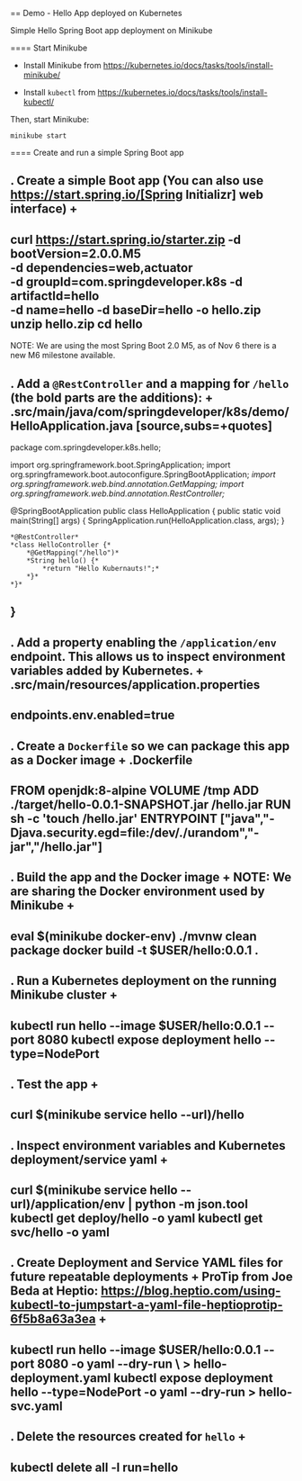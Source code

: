 == Demo - Hello App deployed on Kubernetes

Simple Hello Spring Boot app deployment on Minikube

==== Start Minikube 

- Install Minikube from https://kubernetes.io/docs/tasks/tools/install-minikube/

- Install `kubectl` from https://kubernetes.io/docs/tasks/tools/install-kubectl/

Then, start Minikube:

	minikube start

==== Create and run a simple Spring Boot app

. Create a simple Boot app (You can also use https://start.spring.io/[Spring Initializr] web interface)
+
----
curl https://start.spring.io/starter.zip -d bootVersion=2.0.0.M5 \
     -d dependencies=web,actuator \
     -d groupId=com.springdeveloper.k8s -d artifactId=hello \
     -d name=hello -d baseDir=hello -o hello.zip
unzip hello.zip
cd hello
----

NOTE: We are using the most Spring Boot 2.0 M5, as of Nov 6 there is a new M6 milestone available.

. Add a `@RestController` and a mapping for `/hello` (the bold parts are the additions):
+
.src/main/java/com/springdeveloper/k8s/demo/HelloApplication.java
[source,subs=+quotes]
----
package com.springdeveloper.k8s.hello;

import org.springframework.boot.SpringApplication;
import org.springframework.boot.autoconfigure.SpringBootApplication;
*import org.springframework.web.bind.annotation.GetMapping;*
*import org.springframework.web.bind.annotation.RestController;*

@SpringBootApplication
public class HelloApplication {
	public static void main(String[] args) {
		SpringApplication.run(HelloApplication.class, args);
	}

	*@RestController*
	*class HelloController {*
		*@GetMapping("/hello")*
		*String hello() {*
			*return "Hello Kubernauts!";*
		*}*
	*}*
}
----

. Add a property enabling the `/application/env` endpoint. This allows us to inspect environment variables added by Kubernetes.
+
.src/main/resources/application.properties
----
endpoints.env.enabled=true
----

. Create a `Dockerfile` so we can package this app as a Docker image
+
.Dockerfile
----
FROM openjdk:8-alpine
VOLUME /tmp
ADD ./target/hello-0.0.1-SNAPSHOT.jar /hello.jar
RUN sh -c 'touch /hello.jar'
ENTRYPOINT ["java","-Djava.security.egd=file:/dev/./urandom","-jar","/hello.jar"]
----

. Build the app and the Docker image 
+
NOTE: We are sharing the Docker environment used by Minikube
+
----
eval $(minikube docker-env)
./mvnw clean package
docker build -t $USER/hello:0.0.1 .
----

. Run a Kubernetes deployment on the running Minikube cluster
+
----
kubectl run hello --image $USER/hello:0.0.1 --port 8080
kubectl expose deployment hello --type=NodePort
----

. Test the app
+
----
curl $(minikube service hello --url)/hello
----

. Inspect environment variables and Kubernetes deployment/service yaml
+
----
curl $(minikube service hello --url)/application/env | python -m json.tool
kubectl get deploy/hello -o yaml
kubectl get svc/hello -o yaml
----

. Create Deployment and Service YAML files for future repeatable deployments
+
ProTip from Joe Beda at Heptio: https://blog.heptio.com/using-kubectl-to-jumpstart-a-yaml-file-heptioprotip-6f5b8a63a3ea
+
----
kubectl run hello --image $USER/hello:0.0.1 --port 8080 -o yaml --dry-run \ 
    > hello-deployment.yaml
kubectl expose deployment hello --type=NodePort -o yaml --dry-run > hello-svc.yaml
----

. Delete the resources created for `hello`
+
----
kubectl delete all -l run=hello
----
